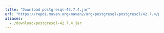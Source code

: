 ```yaml
---
title: "Download postgresql-42.7.4.jar"
url: "https://repo1.maven.org/maven2/org/postgresql/postgresql/42.7.4/postgresql-42.7.4.jar"
aliases:
  - /download/postgresql-42.7.4.jar
---
```

